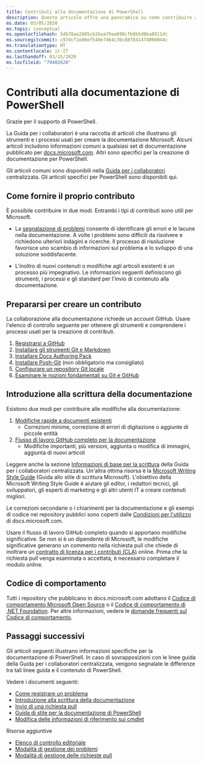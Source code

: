 ```yaml
---
title: Contributi alla documentazione di PowerShell
description: Questo articolo offre una panoramica su come contribuire alla documentazione di PowerShell.
ms.date: 03/05/2020
ms.topic: conceptual
ms.openlocfilehash: 5db78ae2805cb26aa79aa698cfb8b5d8ba8911dc
ms.sourcegitcommit: c97dcf1e00ef540e7464c36c88f841474060044c
ms.translationtype: HT
ms.contentlocale: it-IT
ms.lasthandoff: 03/15/2020
ms.locfileid: "79402628"
---
```

# <a name="contributing-to-powershell-documentation"></a>Contributi alla documentazione di PowerShell

Grazie per il supporto di PowerShell.

La Guida per i collaboratori è una raccolta di articoli che illustrano gli strumenti e i processi usati per creare la documentazione Microsoft. Alcuni articoli includono informazioni comuni a qualsiasi set di documentazione pubblicato per [docs.microsoft.com][docs]. Altri sono specifici per la creazione di documentazione per PowerShell.

Gli articoli comuni sono disponibili nella [Guida per i collaboratori][contribute] centralizzata. Gli articoli specifici per PowerShell sono disponibili qui.

## <a name="ways-to-contribute"></a>Come fornire il proprio contributo

È possibile contribuire in due modi. Entrambi i tipi di contributi sono utili per Microsoft.

- La [segnalazione di problemi][file-an-issue] consente di identificare gli errori e le lacune nella documentazione. A volte i problemi sono difficili da risolvere e richiedono ulteriori indagini e ricerche. Il processo di risoluzione favorisce uno scambio di informazioni sul problema e lo sviluppo di una soluzione soddisfacente.

- L'inoltro di nuovi contenuti o modifiche agli articoli esistenti è un processo più impegnativo. Le informazioni seguenti definiscono gli strumenti, i processi e gli standard per l'invio di contenuto alla documentazione.

## <a name="prepare-to-make-a-contribution"></a>Prepararsi per creare un contributo

La collaborazione alla documentazione richiede un account GitHub. Usare l'elenco di controllo seguente per ottenere gli strumenti e comprendere i processi usati per la creazione di contributi.

1. [Registrarsi a GitHub](/contribute/get-started-setup-github)
1. [Installare gli strumenti Git e Markdown](/contribute/get-started-setup-tools)
1. [Installare Docs Authoring Pack](/contribute/how-to-write-docs-auth-pack)
1. [Installare Posh-Git][posh-git] (non obbligatorio ma consigliato)
1. [Configurare un repository Git locale](/contribute/get-started-setup-local)
1. [Esaminare le nozioni fondamentali su Git e GitHub](/contribute/git-github-fundamentals)

## <a name="get-started-writing-docs"></a>Introduzione alla scrittura della documentazione

Esistono due modi per contribuire alle modifiche alla documentazione:

1. [Modifiche rapide a documenti esistenti](/contribute/#quick-edits-to-existing-documents)
   - Correzioni minime, correzione di errori di digitazione o aggiunte di piccole entità
1. [Flusso di lavoro GitHub completo per la documentazione](/contribute/how-to-write-workflows-major)
   - Modifiche importanti, più versioni, aggiunta o modifica di immagini, aggiunta di nuovi articoli

Leggere anche la sezione [Informazioni di base per la scrittura](/contribute/style-quick-start) della Guida per i collaboratori centralizzata. Un'altra ottima risorsa è la [Microsoft Writing Style Guide][style-guide] (Guida allo stile di scrittura Microsoft). L'obiettivo della Microsoft Writing Style Guide è aiutare gli editor, i redattori tecnici, gli sviluppatori, gli esperti di marketing e gli altri utenti IT a creare contenuti migliori.

Le correzioni secondarie o i chiarimenti per la documentazione e gli esempi di codice nei repository pubblici sono coperti dalle [Condizioni per l'utilizzo][terms-of-use] di docs.microsoft.com.

Usare il flusso di lavoro GitHub completo quando si apportano modifiche significative. Se non si è un dipendente di Microsoft, le modifiche significative generano un commento nella richiesta pull che chiede di inoltrare un [contratto di licenza per i contributi (CLA)][cla] online. Prima che la richiesta pull venga esaminata o accettata, è necessario completare il modulo online.

## <a name="code-of-conduct"></a>Codice di comportamento

Tutti i repository che pubblicano in docs.microsoft.com adottano il [Codice di comportamento Microsoft Open Source](https://opensource.microsoft.com/codeofconduct/) o il [ Codice di comportamento di .NET Foundation](https://dotnetfoundation.org/code-of-conduct). Per altre informazioni, vedere le [domande frequenti sul Codice di comportamento](https://opensource.microsoft.com/codeofconduct/faq/).

## <a name="next-steps"></a>Passaggi successivi

Gli articoli seguenti illustrano informazioni specifiche per la documentazione di PowerShell. In caso di sovrapposizioni con le linee guida della Guida per i collaboratori centralizzata, vengono segnalate le differenze tra tali linee guida e il contenuto di PowerShell.

Vedere i documenti seguenti:

- [Come registrare un problema](file-an-issue.md)
- [Introduzione alla scrittura della documentazione](get-started-writing.md)
- [Invio di una richiesta pull](pull-requests.md)
- [Guida di stile per la documentazione di PowerShell](powershell-style-guide.md)
- [Modifica delle informazioni di riferimento sui cmdlet](editing-cmdlet-ref.md)

Risorse aggiuntive

- [Elenco di controllo editoriale](editorial-checklist.md)
- [Modalità di gestione dei problemi](managing-issues.md)
- [Modalità di gestione delle richieste pull](managing-pull-requests.md)

<!--link refs-->
[cla]: https://cla.microsoft.com/
[contribute]: /contribute/
[docs]: https://docs.microsoft.com/
[file-an-issue]: file-an-issue.md
[posh-git]: https://www.powershellgallery.com/packages/posh-git
[psdocs]: https://docs.microsoft.com/powershell
[style-guide]: https://docs.microsoft.com/style-guide/welcome/
[terms-of-use]: https://docs.microsoft.com/legal/termsofuse